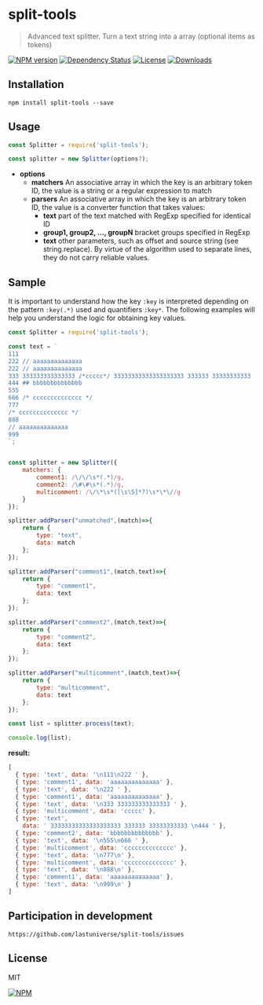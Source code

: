 # split-tools

> Advanced text splitter. Turn a text string into a array (optional items as tokens)


[![NPM version][npm-image]][npm-url]
[![Dependency Status][david-image]][david-url]
[![License][license-image]][license-url]
[![Downloads][downloads-image]][downloads-url]

## Installation
```
npm install split-tools --save
```

## Usage
```javascript
const Splitter = require('split-tools');

const splitter = new Splitter(options?);
```
- **options**
  - **matchers** An associative array in which the key is an arbitrary token ID, the value is a string or a regular expression to match
  - **parsers** An associative array in which the key is an arbitrary token ID, the value is a converter function that takes values:
    - **text** part of the text matched with RegExp specified for identical ID
    - **group1, group2, ..., groupN** bracket groups specified in RegExp
    - **text** other parameters, such as offset and source string (see string.replace). By virtue of the algorithm used to separate lines, they do not carry reliable values.

## Sample
It is important to understand how the key `:key` is interpreted depending on the pattern `:key(.*)` used and quantifiers `:key*`. The following examples will help you understand the logic for obtaining key values.
```javascript
const Splitter = require('split-tools');

const text = `
111
222 // aaaaaaaaaaaaaa
222 // aaaaaaaaaaaaaa
333 333333333333333 /*ccccc*/ 33333333333333333333 333333 33333333333 
444 ## bbbbbbbbbbbbbb
555
666 /* cccccccccccccc */
777
/* cccccccccccccc */
888
// aaaaaaaaaaaaaa
999
`;


const splitter = new Splitter({
	matchers: {
		comment1: /\/\/\s*(.*)/g,
		comment2: /\#\#\s*(.*)/g,
		multicomment: /\/\*\s*([\s\S]*?)\s*\*\//g
	}
});

splitter.addParser("unmatched",(match)=>{
	return {
		type: "text",
		data: match
	};
});

splitter.addParser("comment1",(match,text)=>{
	return {
		type: "comment1",
		data: text
	};
});

splitter.addParser("comment2",(match,text)=>{
	return {
		type: "comment2",
		data: text
	};
});

splitter.addParser("multicomment",(match,text)=>{
	return {
		type: "multicomment",
		data: text
	};
});

const list = splitter.process(text);

console.log(list);
```

**result:**
```javascript
[ 
  { type: 'text', data: '\n111\n222 ' },
  { type: 'comment1', data: 'aaaaaaaaaaaaaa' },
  { type: 'text', data: '\n222 ' },
  { type: 'comment1', data: 'aaaaaaaaaaaaaa' },
  { type: 'text', data: '\n333 333333333333333 ' },
  { type: 'multicomment', data: 'ccccc' },
  { type: 'text',
    data: ' 33333333333333333333 333333 33333333333 \n444 ' },
  { type: 'comment2', data: 'bbbbbbbbbbbbbb' },
  { type: 'text', data: '\n555\n666 ' },
  { type: 'multicomment', data: 'cccccccccccccc' },
  { type: 'text', data: '\n777\n' },
  { type: 'multicomment', data: 'cccccccccccccc' },
  { type: 'text', data: '\n888\n' },
  { type: 'comment1', data: 'aaaaaaaaaaaaaa' },
  { type: 'text', data: '\n999\n' }
]
```




## Participation in development
```
https://github.com/lastuniverse/split-tools/issues
```

## License
MIT


[![NPM](https://nodei.co/npm/split-tools.png?downloads=true&downloadRank=true&stars=true)](https://nodei.co/npm/split-tools/)

[npm-image]: https://img.shields.io/npm/v/split-tools.svg?style=flat
[npm-url]: https://npmjs.org/package/split-tools
[david-image]: http://img.shields.io/david/lastuniverse/split-tools.svg?style=flat
[david-url]: https://david-dm.org/lastuniverse/split-tools
[license-image]: http://img.shields.io/npm/l/split-tools.svg?style=flat
[license-url]: LICENSE
[downloads-image]: http://img.shields.io/npm/dm/split-tools.svg?style=flat
[downloads-url]: https://npmjs.org/package/split-tools
